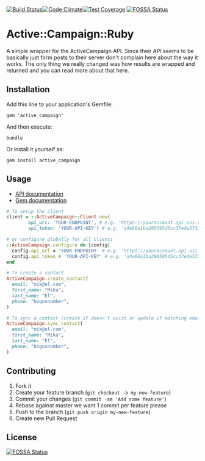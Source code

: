 [![Build Status](https://travis-ci.org/mhenrixon/active_campaign.svg?branch=master)](https://travis-ci.org/mhenrixon/active_campaign)[![Code Climate](https://codeclimate.com/github/mhenrixon/active_campaign/badges/gpa.svg)](https://codeclimate.com/github/mhenrixon/active_campaign)[![Test Coverage](https://codeclimate.com/github/mhenrixon/active_campaign/badges/coverage.svg)](https://codeclimate.com/github/mhenrixon/active_campaign/coverage)
[![FOSSA Status](https://app.fossa.io/api/projects/git%2Bgithub.com%2Fmhenrixon%2Factive_campaign.svg?type=shield)](https://app.fossa.io/projects/git%2Bgithub.com%2Fmhenrixon%2Factive_campaign?ref=badge_shield)
# Active::Campaign::Ruby

A simple wrapper for the ActiveCampaign API. Since their API seems to be
basically just form posts to their server don't complain here about the way it
works. The only thing we really changed was how results are wrapped and
returned and you can read more about that here.

## Installation

Add this line to your application's Gemfile:

    gem 'active_campaign'

And then execute:

    bundle

Or install it yourself as:

    gem install active_campaign

## Usage

- [API documentation](https://developers.activecampaign.com/reference)
- [Gem documentation](https://mhenrixon.github.io/active_campaign)

```ruby
# To setup the client
client = ::ActiveCampaign::Client.new(
        api_url: 'YOUR-ENDPOINT', # e.g. 'https://youraccount.api-us1.com/api/3'
        api_token: 'YOUR-API-KEY') # e.g. 'a4e60a1ba200595d5cc37ede5732545184165e'

# or configure globally for all clients
::ActiveCampaign.configure do |config|
  config.api_url = 'YOUR-ENDPOINT' # e.g. 'https://youraccount.api-us1.com/api/3'
  config.api_token = 'YOUR-API-KEY' # e.g. 'a4e60a1ba200595d5cc37ede5732545184165e'
end

```

```ruby
# To create a contact
ActiveCampaign.create_contact(
  email: "mik@el.com", 
  first_name: "Mika",
  last_name: "El",
  phone: "bogusnumber",
)
```

```ruby
# To sync a contact (create if doesn't exist or update if matching email)
ActiveCampaign.sync_contact(
  email: "mik@el.com", 
  first_name: "Mika",
  last_name: "El",
  phone: "bogusnumber",
)
```

## Contributing

1. Fork it
2. Create your feature branch (`git checkout -b my-new-feature`)
3. Commit your changes (`git commit -am 'Add some feature'`)
4. Rebase against master we want 1 commit per feature please
5. Push to the branch (`git push origin my-new-feature`)
6. Create new Pull Request


## License
[![FOSSA Status](https://app.fossa.io/api/projects/git%2Bgithub.com%2Fmhenrixon%2Factive_campaign.svg?type=large)](https://app.fossa.io/projects/git%2Bgithub.com%2Fmhenrixon%2Factive_campaign?ref=badge_large)
